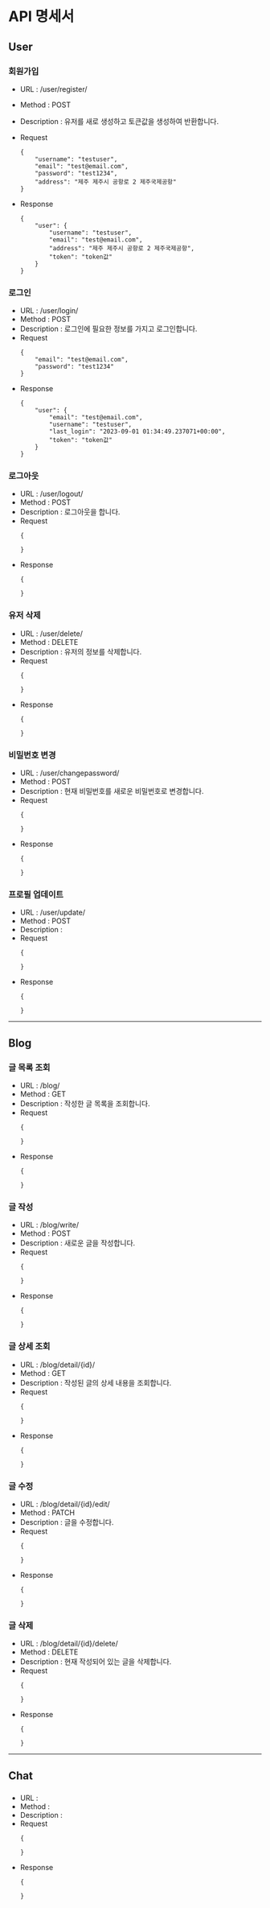 <!-- 
GET POST PUT PATCH DELETE

### 
- URL : 
- Method : 
- Description :
- Request  
    ```
    {
        
    }
    ```
- Response
    ```
    {
        
    }
    ```

 -->

# API 명세서
## User
### 회원가입
- URL : /user/register/
- Method : POST
- Description : 유저를 새로 생성하고 토큰값을 생성하여 반환합니다.
- Request  
    ```
    {
        "username": "testuser",
        "email": "test@email.com",
        "password": "test1234",
        "address": "제주 제주시 공항로 2 제주국제공항"
    }
    ```
    
- Response
    ```
    {
        "user": {
            "username": "testuser",
            "email": "test@email.com",
            "address": "제주 제주시 공항로 2 제주국제공항",
            "token": "token값"
        }
    }
    ```

### 로그인
- URL : /user/login/
- Method : POST
- Description : 로그인에 필요한 정보를 가지고 로그인합니다.
- Request  
    ```
    {
        "email": "test@email.com",
        "password": "test1234"
    }
    ```
- Response
    ```
    {
        "user": {
            "email": "test@email.com",
            "username": "testuser",
            "last_login": "2023-09-01 01:34:49.237071+00:00",
            "token": "token값"
        }
    }
    ```

### 로그아웃
- URL : /user/logout/
- Method : POST
- Description : 로그아웃을 합니다.
- Request  
    ```
    {
        
    }
    ```
- Response
    ```
    {
        
    }
    ```

### 유저 삭제
- URL : /user/delete/
- Method : DELETE
- Description : 유저의 정보를 삭제합니다.
- Request  
    ```
    {
        
    }
    ```
- Response
    ```
    {
        
    }
    ```

### 비밀번호 변경
- URL : /user/changepassword/
- Method : POST
- Description : 현재 비밀번호를 새로운 비밀번호로 변경합니다.
- Request  
    ```
    {
        
    }
    ```
- Response
    ```
    {
        
    }
    ```

### 프로필 업데이트
- URL : /user/update/
- Method : POST
- Description :
- Request  
    ```
    {
        
    }
    ```
- Response
    ```
    {
        
    }
    ```

---

## Blog
### 글 목록 조회
- URL : /blog/
- Method : GET
- Description : 작성한 글 목록을 조회합니다.
- Request  
    ```
    {
        
    }
    ```
- Response
    ```
    {
        
    }
    ```

### 글 작성
- URL : /blog/write/
- Method : POST
- Description : 새로운 글을 작성합니다.
- Request  
    ```
    {
        
    }
    ```
- Response
    ```
    {
        
    }
    ```

### 글 상세 조회
- URL : /blog/detail/{id}/
- Method : GET
- Description : 작성된 글의 상세 내용을 조회합니다.
- Request  
    ```
    {
        
    }
    ```
- Response
    ```
    {
        
    }
    ```

### 글 수정
- URL : /blog/detail/{id}/edit/
- Method : PATCH
- Description : 글을 수정합니다.
- Request  
    ```
    {
        
    }
    ```
- Response
    ```
    {
        
    }
    ```

### 글 삭제
- URL : /blog/detail/{id}/delete/
- Method : DELETE
- Description : 현재 작성되어 있는 글을 삭제합니다.
- Request  
    ```
    {
        
    }
    ```
- Response
    ```
    {
        
    }
    ```

---

## Chat
### 
- URL : 
- Method : 
- Description :
- Request  
    ```
    {
        
    }
    ```
- Response
    ```
    {
        
    }
    ```